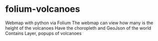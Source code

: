 # folium-volcanoes
Webmap with python via Folium
The webmap can view how many is the height of the volcanoes
Have the choropleth and GeoJson of the world
Contains Layer, popups of volcanoes

